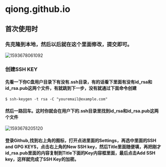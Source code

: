 # qiong.github.io

##  首次使用时

###  先克隆到本地，然后以后就在这个里面修改，提交即可。

![1593678061092](../img/图片一.png)

###  创建SSH KEY 

 ####  先看一下你C盘用户目录下有没有.ssh目录，有的话看下里面有没有id_rsa和id_rsa.pub这两个文件，有就跳到下一步，没有就通过下面命令创建 

```
$ ssh-keygen -t rsa -C "youremail@example.com"
```

####   然后一路回车。这时你就会在用户下的.ssh目录里找到id_rsa和id_rsa.pub这两个文件   

![1593678205120](../img/图片二.png)

#### 登录Github,找到右上角的图标，打开点进里面的Settings，再选中里面的SSH and GPG KEYS，点击右上角的New SSH key，然后Title里面随便填，再把刚才id_rsa.pub里面的内容复制到Title下面的Key内容框里面，最后点击Add SSH key，这样就完成了SSH Key的加密。
